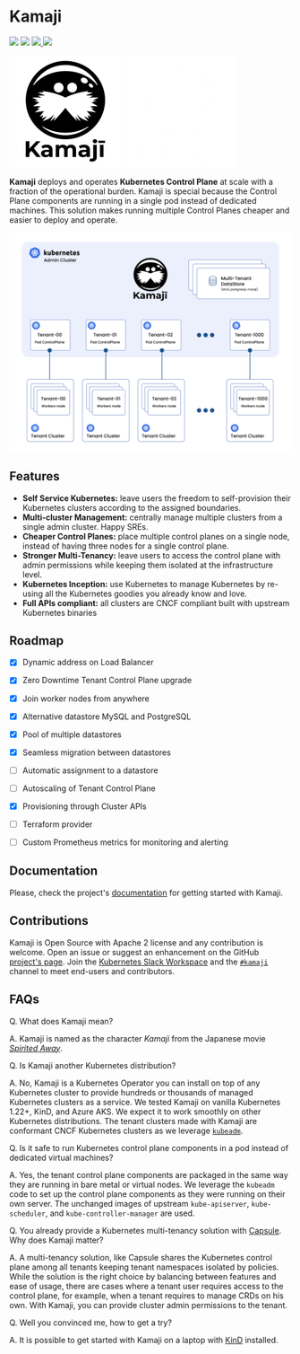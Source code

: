 # Kamaji

<p align="left">
  <img src="https://img.shields.io/github/license/clastix/kamaji"/>
  <img src="https://img.shields.io/github/go-mod/go-version/clastix/kamaji"/>
  <a href="https://github.com/clastix/kamaji/releases">
    <img src="https://img.shields.io/github/v/release/clastix/kamaji"/>
    <img src="https://goreportcard.com/badge/github.com/clastix/kamaji">
  </a>
</p>

![Logo](assets/logo-black.png#gh-light-mode-only)
![Logo](assets/logo-white.png#gh-dark-mode-only)

**Kamaji** deploys and operates **Kubernetes Control Plane** at scale with a fraction of the operational burden. Kamaji is special because the Control Plane components are running in a single pod instead of dedicated machines. This solution makes running multiple Control Planes cheaper and easier to deploy and operate.

<img src="docs/content/images/architecture.png"  width="600">

## Features

- **Self Service Kubernetes:** leave users the freedom to self-provision their Kubernetes clusters according to the assigned boundaries.
- **Multi-cluster Management:** centrally manage multiple clusters from a single admin cluster. Happy SREs. 
- **Cheaper Control Planes:** place multiple control planes on a single node, instead of having three nodes for a single control plane.
- **Stronger Multi-Tenancy:** leave users to access the control plane with admin permissions while keeping them isolated at the infrastructure level.
- **Kubernetes Inception:** use Kubernetes to manage Kubernetes by re-using all the Kubernetes goodies you already know and love.
- **Full APIs compliant:** all clusters are CNCF compliant built with upstream Kubernetes binaries

## Roadmap

- [x] Dynamic address on Load Balancer
- [x] Zero Downtime Tenant Control Plane upgrade
- [x] Join worker nodes from anywhere
- [x] Alternative datastore MySQL and PostgreSQL
- [x] Pool of multiple datastores
- [x] Seamless migration between datastores
- [ ] Automatic assignment to a datastore
- [ ] Autoscaling of Tenant Control Plane
- [x] Provisioning through Cluster APIs
- [ ] Terraform provider
- [ ] Custom Prometheus metrics for monitoring and alerting


## Documentation
Please, check the project's [documentation](https://kamaji.clastix.io/) for getting started with Kamaji.

## Contributions
Kamaji is Open Source with Apache 2 license and any contribution is welcome. Open an issue or suggest an enhancement on the GitHub [project's page](https://github.com/clastix/kamaji). Join the [Kubernetes Slack Workspace](https://slack.k8s.io/) and the [`#kamaji`](https://kubernetes.slack.com/archives/C03GLTTMWNN) channel to meet end-users and contributors.

## FAQs
Q. What does Kamaji mean?

A. Kamaji is named as the character _Kamaji_ from the Japanese movie [_Spirited Away_](https://en.wikipedia.org/wiki/Spirited_Away).

Q. Is Kamaji another Kubernetes distribution?

A. No, Kamaji is a Kubernetes Operator you can install on top of any Kubernetes cluster to provide hundreds or thousands of managed Kubernetes clusters as a service. We tested Kamaji on vanilla Kubernetes 1.22+, KinD, and Azure AKS. We expect it to work smoothly on other Kubernetes distributions. The tenant clusters made with Kamaji are conformant CNCF Kubernetes clusters as we leverage [`kubeadm`](https://kubernetes.io/docs/setup/production-environment/tools/kubeadm/).

Q. Is it safe to run Kubernetes control plane components in a pod instead of dedicated virtual machines?

A. Yes, the tenant control plane components are packaged in the same way they are running in bare metal or virtual nodes. We leverage the `kubeadm` code to set up the control plane components as they were running on their own server. The unchanged images of upstream `kube-apiserver`, `kube-scheduler`, and `kube-controller-manager` are used.

Q. You already provide a Kubernetes multi-tenancy solution with [Capsule](https://capsule.clastix.io). Why does Kamaji matter?

A. A multi-tenancy solution, like Capsule shares the Kubernetes control plane among all tenants keeping tenant namespaces isolated by policies. While the solution is the right choice by balancing between features and ease of usage, there are cases where a tenant user requires access to the control plane, for example, when a tenant requires to manage CRDs on his own. With Kamaji, you can provide cluster admin permissions to the tenant.

Q. Well you convinced me, how to get a try?

A. It is possible to get started with Kamaji on a laptop with [KinD](getting-started.md) installed.